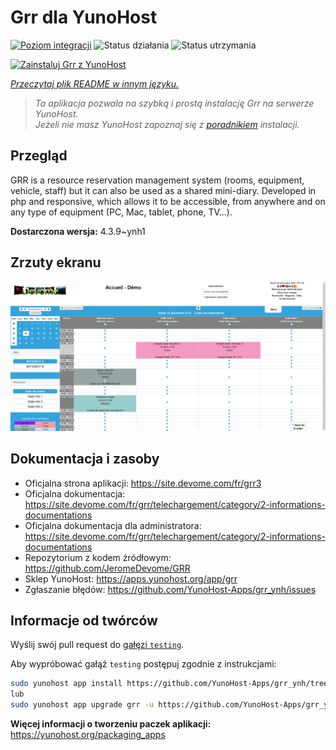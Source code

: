 <!--
To README zostało automatycznie wygenerowane przez <https://github.com/YunoHost/apps/tree/master/tools/readme_generator>
Nie powinno być ono edytowane ręcznie.
-->

# Grr dla YunoHost

[![Poziom integracji](https://apps.yunohost.org/badge/integration/grr)](https://ci-apps.yunohost.org/ci/apps/grr/)
![Status działania](https://apps.yunohost.org/badge/state/grr)
![Status utrzymania](https://apps.yunohost.org/badge/maintained/grr)

[![Zainstaluj Grr z YunoHost](https://install-app.yunohost.org/install-with-yunohost.svg)](https://install-app.yunohost.org/?app=grr)

*[Przeczytaj plik README w innym języku.](./ALL_README.md)*

> *Ta aplikacja pozwala na szybką i prostą instalację Grr na serwerze YunoHost.*  
> *Jeżeli nie masz YunoHost zapoznaj się z [poradnikiem](https://yunohost.org/install) instalacji.*

## Przegląd

GRR is a resource reservation management system (rooms, equipment, vehicle, staff) but it can also be used as a shared mini-diary. Developed in php and responsive, which allows it to be accessible, from anywhere and on any type of equipment (PC, Mac, tablet, phone, TV...).


**Dostarczona wersja:** 4.3.9~ynh1

## Zrzuty ekranu

![Zrzut ekranu z Grr](./doc/screenshots/home.png)

## Dokumentacja i zasoby

- Oficjalna strona aplikacji: <https://site.devome.com/fr/grr3>
- Oficjalna dokumentacja: <https://site.devome.com/fr/grr/telechargement/category/2-informations-documentations>
- Oficjalna dokumentacja dla administratora: <https://site.devome.com/fr/grr/telechargement/category/2-informations-documentations>
- Repozytorium z kodem źródłowym: <https://github.com/JeromeDevome/GRR>
- Sklep YunoHost: <https://apps.yunohost.org/app/grr>
- Zgłaszanie błędów: <https://github.com/YunoHost-Apps/grr_ynh/issues>

## Informacje od twórców

Wyślij swój pull request do [gałęzi `testing`](https://github.com/YunoHost-Apps/grr_ynh/tree/testing).

Aby wypróbować gałąź `testing` postępuj zgodnie z instrukcjami:

```bash
sudo yunohost app install https://github.com/YunoHost-Apps/grr_ynh/tree/testing --debug
lub
sudo yunohost app upgrade grr -u https://github.com/YunoHost-Apps/grr_ynh/tree/testing --debug
```

**Więcej informacji o tworzeniu paczek aplikacji:** <https://yunohost.org/packaging_apps>
